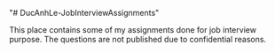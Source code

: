 "# DucAnhLe-JobInterviewAssignments"

This place contains some of my assignments done for job interview purpose.
The questions are not published due to confidential reasons.
